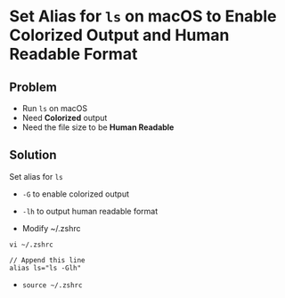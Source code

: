 # Set Alias for `ls` on macOS to Enable Colorized Output and Human Readable Format

## Problem
* Run `ls` on macOS
* Need **Colorized** output
* Need the file size to be **Human Readable**

## Solution
Set alias for `ls`
* `-G` to enable colorized output
* `-lh` to output human readable format

* Modify ~/.zshrc
```
vi ~/.zshrc
```

```
// Append this line
alias ls="ls -Glh"
```

* `source ~/.zshrc`
